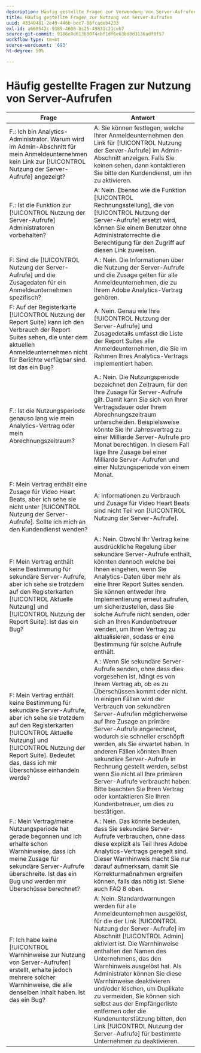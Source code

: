 ```yaml
---
description: Häufig gestellte Fragen zur Verwendung von Server-Aufrufen in Adobe Analytics
title: Häufig gestellte Fragen zur Nutzung von Server-Aufrufen
uuid: 43340481-2e49-446b-bec7-86fcadeb4233
exl-id: a660542c-9389-4608-bc25-49831c21ceb7
source-git-commit: 9186c8d61368074cbf1df6e63bd8d3136adf0f57
workflow-type: tm+mt
source-wordcount: '693'
ht-degree: 50%

---
```


# Häufig gestellte Fragen zur Nutzung von Server-Aufrufen

| Frage | Antwort |
|--- |--- |
| F.: Ich bin Analytics-Administrator. Warum wird im Admin-Abschnitt für mein Anmeldeunternehmen kein Link zur [!UICONTROL Nutzung der Server-Aufrufe] angezeigt? | A: Sie können festlegen, welche Ihrer Anmeldeunternehmen den Link für [!UICONTROL Nutzung der Server-Aufrufe] im Admin-Abschnitt anzeigen. Falls Sie keinen sehen, dann kontaktieren Sie bitte den Kundendienst, um ihn zu aktivieren. |
| F.: Ist die Funktion zur [!UICONTROL Nutzung der Server-Aufrufe] Administratoren vorbehalten? | A: Nein. Ebenso wie die Funktion [!UICONTROL Rechnungsstellung], die von [!UICONTROL Nutzung der Server-Aufrufe] ersetzt wird, können Sie einem Benutzer ohne Administratorrechte die Berechtigung für den Zugriff auf diesen Link zuweisen. |
| F: Sind die [!UICONTROL Nutzung der Server-Aufrufe] und die Zusagedaten für ein Anmeldeunternehmen spezifisch? | A.: Nein. Die Informationen über die Nutzung der Server-Aufrufe und die Zusage gelten für alle Anmeldeunternehmen, die zu Ihrem Adobe Analytics-Vertrag gehören. |
| F: Auf der Registerkarte [!UICONTROL Nutzung der Report Suite] kann ich den Verbrauch der Report Suites sehen, die unter dem aktuellen Anmeldeunternehmen nicht für Berichte verfügbar sind. Ist das ein Bug? | A: Nein. Genau wie Ihre [!UICONTROL Nutzung der Server-Aufrufe] und Zusagedetails umfasst die Liste der Report Suites alle Anmeldeunternehmen, die Sie im Rahmen Ihres Analytics-Vertrags implementiert haben. |
| F.: Ist die Nutzungsperiode genauso lang wie mein Analytics-Vertrag oder mein Abrechnungszeitraum? | A.: Nein. Die Nutzungsperiode bezeichnet den Zeitraum, für den Ihre Zusage für Server-Aufrufe gilt. Damit kann Sie sich von Ihrer Vertragsdauer oder Ihrem Abrechnungszeitraum unterscheiden. Beispielsweise könnte Sie Ihr Jahresvertrag zu einer Milliarde Server-Aufrufe pro Monat berechtigen. In diesem Fall läge Ihre Zusage bei einer Milliarde Server-Aufrufen und einer Nutzungsperiode von einem Monat. |
| F: Mein Vertrag enthält eine Zusage für Video Heart Beats, aber ich sehe sie nicht unter [!UICONTROL Nutzung der Server-Aufrufe]. Sollte ich mich an den Kundendienst wenden? | A: Informationen zu Verbrauch und Zusage für Video Heart Beats sind nicht Teil von [!UICONTROL Nutzung der Server-Aufrufe]. |
| F: Mein Vertrag enthält keine Bestimmung für sekundäre Server-Aufrufe, aber ich sehe sie trotzdem auf den Registerkarten [!UICONTROL Aktuelle Nutzung] und [!UICONTROL Nutzung der Report Suite]. Ist das ein Bug? | A.: Nein. Obwohl Ihr Vertrag keine ausdrückliche Regelung über sekundäre Server-Aufrufe enthält, könnten dennoch welche bei Ihnen eingehen, wenn Sie Analytics-Daten über mehr als eine Ihrer Report Suites senden. Sie können entweder Ihre Implementierung erneut aufrufen, um sicherzustellen, dass Sie solche Aufrufe nicht senden, oder sich an Ihren Kundenbetreuer wenden, um Ihren Vertrag zu aktualisieren, sodass er eine Bestimmung für solche Aufrufe enthält. |
| F: Mein Vertrag enthält keine Bestimmung für sekundäre Server-Aufrufe, aber ich sehe sie trotzdem auf den Registerkarten [!UICONTROL Aktuelle Nutzung] und [!UICONTROL Nutzung der Report Suite]. Bedeutet das, dass ich mir Überschüsse einhandeln werde? | A.: Wenn Sie sekundäre Server-Aufrufe senden, ohne dass dies vorgesehen ist, hängt es von Ihrem Vertrag ab, ob es zu Überschüssen kommt oder nicht. In einigen Fällen wird der Verbrauch von sekundären Server-Aufrufen möglicherweise auf Ihre Zusage an primäre Server-Aufrufe angerechnet, wodurch sie schneller erschöpft werden, als Sie erwartet haben. In anderen Fällen könnten Ihnen sekundäre Server-Aufrufe in Rechnung gestellt werden, selbst wenn Sie nicht all Ihre primären Server-Aufrufe verbraucht haben. Bitte beachten Sie Ihren Vertrag oder kontaktieren Sie Ihren Kundenbetreuer, um dies zu bestätigen. |
| F.: Mein Vertrag/meine Nutzungsperiode hat gerade begonnen und ich erhalte schon Warnhinweise, dass ich meine Zusage für sekundäre Server-Aufrufe überschreite. Ist das ein Bug und werden mir Überschüsse berechnet? | A.: Nein. Das könnte bedeuten, dass Sie sekundäre Server-Aufrufe verbrauchen, ohne dass diese explizit als Teil Ihres Adobe Analytics-Vertrags geregelt sind. Dieser Warnhinweis macht Sie nur darauf aufmerksam, damit Sie Korrekturmaßnahmen ergreifen können, falls das nötig ist. Siehe auch FAQ 8 oben. |
| F: Ich habe keine [!UICONTROL Warnhinweise zur Nutzung von Server-Aufrufen] erstellt, erhalte jedoch mehrere solcher Warnhinweise, die alle denselben Inhalt haben. Ist das ein Bug? | A: Nein. Standardwarnungen werden für alle Anmeldeunternehmen ausgelöst, für die der Link [!UICONTROL Nutzung der Server-Aufrufe] im Abschnitt [!UICONTROL Admin] aktiviert ist. Die Warnhinweise enthalten den Namen des Unternehmens, das den Warnhinweis ausgelöst hat. Als Administrator können Sie diese Warnhinweise deaktivieren und/oder löschen, um Duplikate zu vermeiden, Sie können sich selbst aus der Empfängerliste entfernen oder die Kundenunterstützung bitten, den Link [!UICONTROL Nutzung der Server-Aufrufe] für bestimmte Unternehmen zu deaktivieren. |

